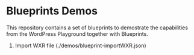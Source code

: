 # Blueprints Demos
This repository contains a set of blueprints to demostrate the capabilities from the WordPress Playground together with Blueprints. 

1. Import WXR file (./demos/blueprint-importWXR.json)
